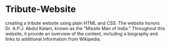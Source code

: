# Tribute-Website

creating a tribute website using plain HTML and CSS. The website honors Dr. A.P.J. Abdul Kalam, known as the "Missile Man of India." Throughout this website, it provide an overview of the content, including a biography and links to additional information from Wikipedia.
